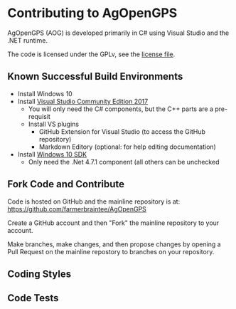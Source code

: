 # Contributing to AgOpenGPS

AgOpenGPS (AOG) is developed primarily in C# using Visual Studio and the .NET runtime.

The code is licensed under the GPLv, see the [license file](License.md).

## Known Successful Build Environments

- Install Windows 10
- Install [Visual Studio Community Edition 2017](https://imagine.microsoft.com/en-us/Catalog/Product/530)
  - You will only need the C# components, but the C++ parts are a pre-requisit
  - Install VS plugins
    - GitHub Extension for Visual Studio (to access the GitHub repository)
    - Markdown Editory (optional: for help editing documentation)
- Install [Windows 10 SDK](https://developer.microsoft.com/en-US/windows/downloads/windows-10-sdk)
  - Only need the .Net 4.7.1 component (all others can be unchecked

## Fork Code and Contribute

Code is hosted on GitHub and the mainline repository is at: https://github.com/farmerbraintee/AgOpenGPS

Create a GitHub account and then "Fork" the mainline repository to your account.

Make branches, make changes, and then propose changes by opening a Pull Request on the mainline repostory to branches on your repository.

## Coding Styles

## Code Tests
